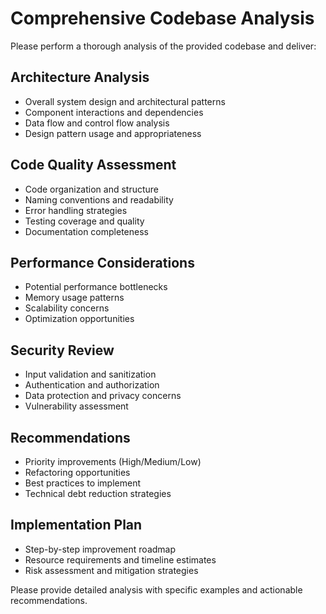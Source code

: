 # Comprehensive Codebase Analysis

Please perform a thorough analysis of the provided codebase and deliver:

## Architecture Analysis
- Overall system design and architectural patterns
- Component interactions and dependencies
- Data flow and control flow analysis
- Design pattern usage and appropriateness

## Code Quality Assessment
- Code organization and structure
- Naming conventions and readability
- Error handling strategies
- Testing coverage and quality
- Documentation completeness

## Performance Considerations
- Potential performance bottlenecks
- Memory usage patterns
- Scalability concerns
- Optimization opportunities

## Security Review
- Input validation and sanitization
- Authentication and authorization
- Data protection and privacy concerns
- Vulnerability assessment

## Recommendations
- Priority improvements (High/Medium/Low)
- Refactoring opportunities
- Best practices to implement
- Technical debt reduction strategies

## Implementation Plan
- Step-by-step improvement roadmap
- Resource requirements and timeline estimates
- Risk assessment and mitigation strategies

Please provide detailed analysis with specific examples and actionable recommendations.

